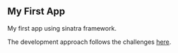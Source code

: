 ## My First App

My first app using sinatra framework.

The development approach follows the challenges [here](https://github.com/jesslns/course/tree/master/intro_to_the_web.).
